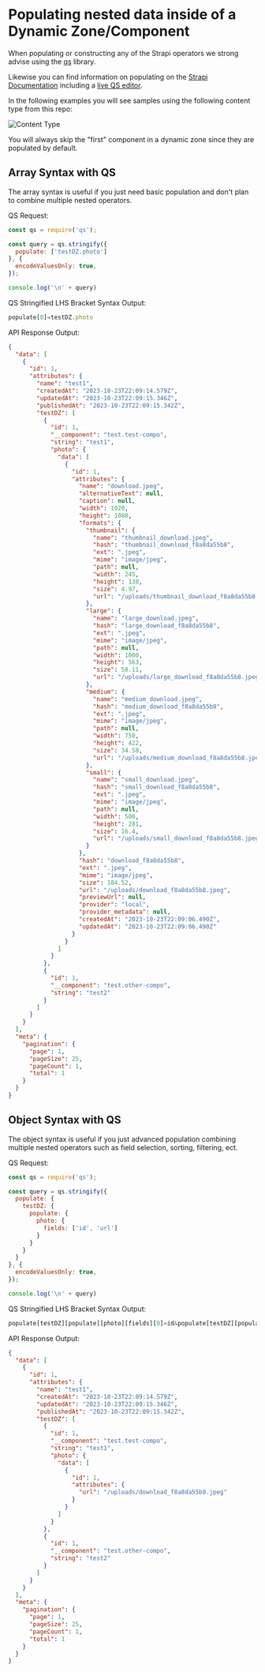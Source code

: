 # Populating nested data inside of a Dynamic Zone/Component

When populating or constructing any of the Strapi operators we strong advise using the [qs](https://www.npmjs.com/package/qs) library.

Likewise you can find information on populating on the [Strapi Documentation](https://docs.strapi.io/dev-docs/api/rest/populate-select#components--dynamic-zones) including a [live QS editor](https://docs.strapi.io/dev-docs/api/rest/interactive-query-builder).

In the following examples you will see samples using the following content type from this repo:

![Content Type](./images/Selection_029.png)

You will always skip the "first" component in a dynamic zone since they are populated by default.

## Array Syntax with QS

The array syntax is useful if you just need basic population and don't plan to combine multiple nested operators.

QS Request:

```js
const qs = require('qs');

const query = qs.stringify({
  populate: ['testDZ.photo']
}, {
  encodeValuesOnly: true,
});

console.log('\n' + query)

```

QS Stringified LHS Bracket Syntax Output:

```js
populate[0]=testDZ.photo
```

API Response Output:

```json
{
  "data": [
    {
      "id": 1,
      "attributes": {
        "name": "test1",
        "createdAt": "2023-10-23T22:09:14.579Z",
        "updatedAt": "2023-10-23T22:09:15.346Z",
        "publishedAt": "2023-10-23T22:09:15.342Z",
        "testDZ": [
          {
            "id": 1,
            "__component": "test.test-compo",
            "string": "test1",
            "photo": {
              "data": [
                {
                  "id": 1,
                  "attributes": {
                    "name": "download.jpeg",
                    "alternativeText": null,
                    "caption": null,
                    "width": 1920,
                    "height": 1080,
                    "formats": {
                      "thumbnail": {
                        "name": "thumbnail_download.jpeg",
                        "hash": "thumbnail_download_f8a8da55b8",
                        "ext": ".jpeg",
                        "mime": "image/jpeg",
                        "path": null,
                        "width": 245,
                        "height": 138,
                        "size": 4.97,
                        "url": "/uploads/thumbnail_download_f8a8da55b8.jpeg"
                      },
                      "large": {
                        "name": "large_download.jpeg",
                        "hash": "large_download_f8a8da55b8",
                        "ext": ".jpeg",
                        "mime": "image/jpeg",
                        "path": null,
                        "width": 1000,
                        "height": 563,
                        "size": 58.11,
                        "url": "/uploads/large_download_f8a8da55b8.jpeg"
                      },
                      "medium": {
                        "name": "medium_download.jpeg",
                        "hash": "medium_download_f8a8da55b8",
                        "ext": ".jpeg",
                        "mime": "image/jpeg",
                        "path": null,
                        "width": 750,
                        "height": 422,
                        "size": 34.58,
                        "url": "/uploads/medium_download_f8a8da55b8.jpeg"
                      },
                      "small": {
                        "name": "small_download.jpeg",
                        "hash": "small_download_f8a8da55b8",
                        "ext": ".jpeg",
                        "mime": "image/jpeg",
                        "path": null,
                        "width": 500,
                        "height": 281,
                        "size": 16.4,
                        "url": "/uploads/small_download_f8a8da55b8.jpeg"
                      }
                    },
                    "hash": "download_f8a8da55b8",
                    "ext": ".jpeg",
                    "mime": "image/jpeg",
                    "size": 184.52,
                    "url": "/uploads/download_f8a8da55b8.jpeg",
                    "previewUrl": null,
                    "provider": "local",
                    "provider_metadata": null,
                    "createdAt": "2023-10-23T22:09:06.490Z",
                    "updatedAt": "2023-10-23T22:09:06.490Z"
                  }
                }
              ]
            }
          },
          {
            "id": 1,
            "__component": "test.other-compo",
            "string": "test2"
          }
        ]
      }
    }
  ],
  "meta": {
    "pagination": {
      "page": 1,
      "pageSize": 25,
      "pageCount": 1,
      "total": 1
    }
  }
}
```

## Object Syntax with QS

The object syntax is useful if you just advanced population combining multiple nested operators such as field selection, sorting, filtering, ect.

QS Request:

```js
const qs = require('qs');

const query = qs.stringify({
  populate: {
    testDZ: {
      populate: {
        photo: {
          fields: ['id', 'url']
        }
      }
    }
  }
}, {
  encodeValuesOnly: true,
});

console.log('\n' + query)
```

QS Stringified LHS Bracket Syntax Output:

```js
populate[testDZ][populate][photo][fields][0]=id&populate[testDZ][populate][photo][fields][1]=url
```

API Response Output:

```json
{
  "data": [
    {
      "id": 1,
      "attributes": {
        "name": "test1",
        "createdAt": "2023-10-23T22:09:14.579Z",
        "updatedAt": "2023-10-23T22:09:15.346Z",
        "publishedAt": "2023-10-23T22:09:15.342Z",
        "testDZ": [
          {
            "id": 1,
            "__component": "test.test-compo",
            "string": "test1",
            "photo": {
              "data": [
                {
                  "id": 1,
                  "attributes": {
                    "url": "/uploads/download_f8a8da55b8.jpeg"
                  }
                }
              ]
            }
          },
          {
            "id": 1,
            "__component": "test.other-compo",
            "string": "test2"
          }
        ]
      }
    }
  ],
  "meta": {
    "pagination": {
      "page": 1,
      "pageSize": 25,
      "pageCount": 1,
      "total": 1
    }
  }
}
```
